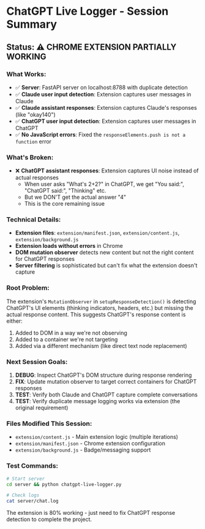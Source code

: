# ChatGPT Live Logger - Session Summary

## Status: ⚠️ CHROME EXTENSION PARTIALLY WORKING

### What Works:
- ✅ **Server**: FastAPI server on localhost:8788 with duplicate detection
- ✅ **Claude user input detection**: Extension captures user messages in Claude
- ✅ **Claude assistant responses**: Extension captures Claude's responses (like "okay140")
- ✅ **ChatGPT user input detection**: Extension captures user messages in ChatGPT
- ✅ **No JavaScript errors**: Fixed the `responseElements.push is not a function` error

### What's Broken:
- ❌ **ChatGPT assistant responses**: Extension captures UI noise instead of actual responses
  - When user asks "What's 2+2?" in ChatGPT, we get "You said:", "ChatGPT said:", "Thinking" etc.
  - But we DON'T get the actual answer "4"
  - This is the core remaining issue

### Technical Details:
- **Extension files**: `extension/manifest.json`, `extension/content.js`, `extension/background.js`
- **Extension loads without errors** in Chrome
- **DOM mutation observer** detects new content but not the right content for ChatGPT responses
- **Server filtering** is sophisticated but can't fix what the extension doesn't capture

### Root Problem:
The extension's `MutationObserver` in `setupResponseDetection()` is detecting ChatGPT's UI elements (thinking indicators, headers, etc.) but missing the actual response content. This suggests ChatGPT's response content is either:
1. Added to DOM in a way we're not observing
2. Added to a container we're not targeting
3. Added via a different mechanism (like direct text node replacement)

### Next Session Goals:
1. **DEBUG**: Inspect ChatGPT's DOM structure during response rendering
2. **FIX**: Update mutation observer to target correct containers for ChatGPT responses
3. **TEST**: Verify both Claude and ChatGPT capture complete conversations
4. **TEST**: Verify duplicate message logging works via extension (the original requirement)

### Files Modified This Session:
- `extension/content.js` - Main extension logic (multiple iterations)
- `extension/manifest.json` - Chrome extension configuration
- `extension/background.js` - Badge/messaging support

### Test Commands:
```bash
# Start server
cd server && python chatgpt-live-logger.py

# Check logs
cat server/chat.log
```

The extension is 80% working - just need to fix ChatGPT response detection to complete the project.